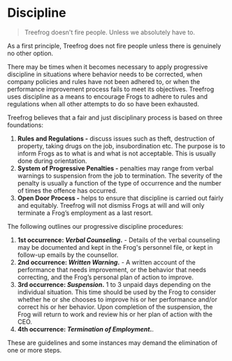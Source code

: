 # Discipline

> Treefrog doesn't fire people. Unless we absolutely have to.

As a first principle, Treefrog does not fire people unless there is genuinely no other option.

There may be times when it becomes necessary to apply progressive discipline in situations where behavior needs to be corrected, when company policies and rules have not been adhered to, or when the performance improvement process fails to meet its objectives. Treefrog uses discipline as a means to encourage Frogs to adhere to rules and regulations when all other attempts to do so have been exhausted.

Treefrog believes that a fair and just disciplinary process is based on three foundations:

1. **Rules and Regulations -** discuss issues such as theft, destruction of property, taking drugs on the job, insubordination etc. The purpose is to inform Frogs as to what is and what is not acceptable. This is usually done during orientation.
2. **System of Progressive Penalties -** penalties may range from verbal warnings to suspension from the job to termination. The severity of the penalty is usually a function of the type of occurrence and the number of times the offence has occurred.
3. **Open Door Process -** helps to ensure that discipline is carried out fairly and equitably. Treefrog will not dismiss Frogs at will and will only terminate a Frog’s employment as a last resort.

The following outlines our progressive discipline procedures:

1. **1st occurrence: *Verbal Counseling*.** - Details of the verbal counseling may be documented and kept in the Frog's personnel file, or kept in follow-up emails by the counsellor.
2. **2nd occurrence: *Written Warning*.** - A written account of the performance that needs improvement, or the behavior that needs correcting, and the Frog’s personal plan of action to improve.
3. **3rd occurrence: *Suspension*.** 1 to 3 unpaid days depending on the individual situation. This time should be used by the Frog to consider whether he or she chooses to improve his or her performance and/or correct his or her behavior. Upon completion of the suspension, the Frog will return to work and review his or her plan of action with the CEO.
4. **4th occurrence: *Termination of Employment*.**.

These are guidelines and some instances may demand the elimination of one or more steps.

